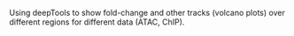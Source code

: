 Using deepTools to show fold-change and other tracks (volcano plots) over different regions for different data (ATAC, ChIP).

